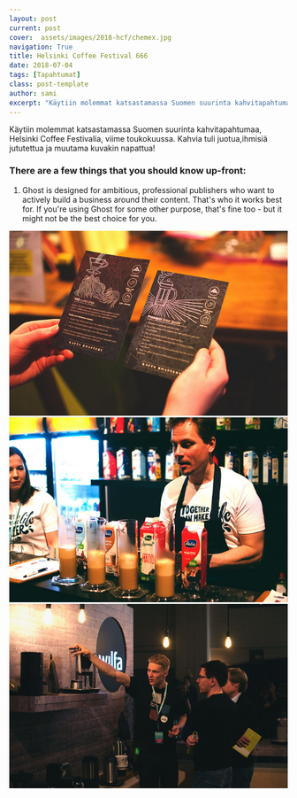 ```yaml
---
layout: post
current: post
cover:  assets/images/2018-hcf/chemex.jpg
navigation: True
title: Helsinki Coffee Festival 666
date: 2018-07-04
tags: [Tapahtumat]
class: post-template
author: sami
excerpt: "Käytiin molemmat katsastamassa Suomen suurinta kahvitapahtumaa, Helsinki Coffee Festivalia, viime toukokuussa. Kahvia tuli juotua, ihmisiä jututettua ja muutama kuvakin napattua!"
---
```


Käytiin molemmat katsastamassa Suomen suurinta kahvitapahtumaa, Helsinki Coffee Festivalia, viime toukokuussa. Kahvia tuli juotua,ihmisiä jututettua ja muutama kuvakin napattua!

### There are a few things that you should know up-front:
1. Ghost is designed for ambitious, professional publishers who want to actively build a business around their content. That's who it works best for. If you're using Ghost for some other purpose, that's fine too - but it might not be the best choice for you.

![](assets/images/2018-hcf/ohjeet.jpg)
![Maidon vertailu](assets/images/2018-hcf/maito.jpg)
![](assets/images/2018-hcf/wilfa.jpg)